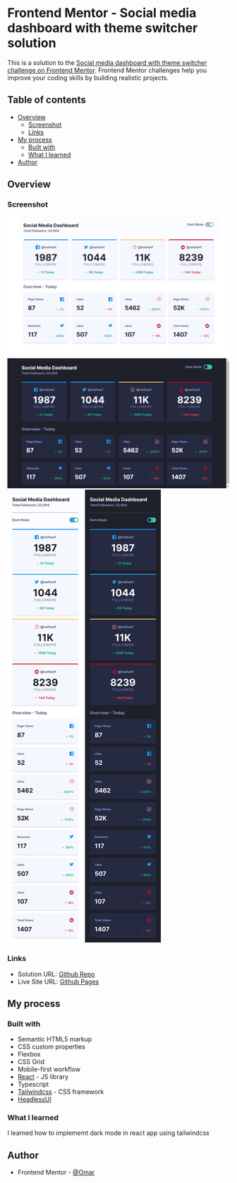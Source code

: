 # Frontend Mentor - Social media dashboard with theme switcher solution

This is a solution to the [Social media dashboard with theme switcher challenge on Frontend Mentor](https://www.frontendmentor.io/challenges/social-media-dashboard-with-theme-switcher-6oY8ozp_H). Frontend Mentor challenges help you improve your coding skills by building realistic projects.

## Table of contents

- [Overview](#overview)
  - [Screenshot](#screenshot)
  - [Links](#links)
- [My process](#my-process)
  - [Built with](#built-with)
  - [What I learned](#what-i-learned)
- [Author](#author)

## Overview

### Screenshot

![Desktop View](./screenshot/screenshot_1.png)
![Desktop View with Dark Mode](./screenshot/screenshot_2.png)
![Mobile View](./screenshot/screenshot_3.png)
![Mobile View with Dark Mode](./screenshot/screenshot_4.png)

### Links

- Solution URL: [Github Repo](https://github.com/to-my-learning-path/social-media-dashboard)
- Live Site URL: [Github Pages](https://to-my-learning-path.github.io/social-media-dashboard)

## My process

### Built with

- Semantic HTML5 markup
- CSS custom properties
- Flexbox
- CSS Grid
- Mobile-first workflow
- [React](https://reactjs.org/) - JS library
- Typescript
- [Tailwindcss](https://tailwindcss.com/) - CSS framework
- [HeadlessUI](https://headlessui.com/)

### What I learned

I learned how to implememt dark mode in react app using tailwindcss

## Author

- Frontend Mentor - [@Omar](https://www.frontendmentor.io/profile/to-my-learning-path)
